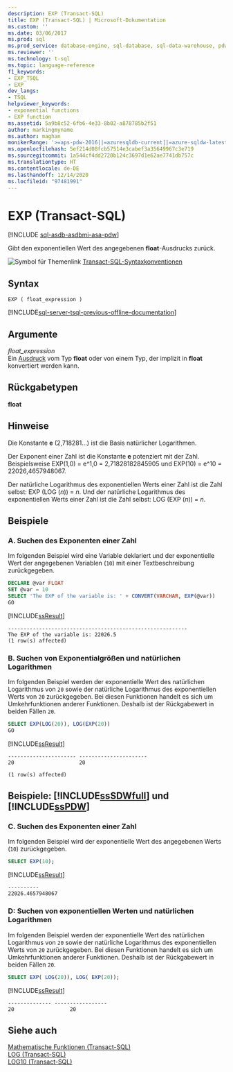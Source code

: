 ```yaml
---
description: EXP (Transact-SQL)
title: EXP (Transact-SQL) | Microsoft-Dokumentation
ms.custom: ''
ms.date: 03/06/2017
ms.prod: sql
ms.prod_service: database-engine, sql-database, sql-data-warehouse, pdw
ms.reviewer: ''
ms.technology: t-sql
ms.topic: language-reference
f1_keywords:
- EXP_TSQL
- EXP
dev_langs:
- TSQL
helpviewer_keywords:
- exponential functions
- EXP function
ms.assetid: 5a9b8c52-6fb6-4e33-8b02-a878785b2f51
author: markingmyname
ms.author: maghan
monikerRange: '>=aps-pdw-2016||=azuresqldb-current||=azure-sqldw-latest||>=sql-server-2016||>=sql-server-linux-2017||=azuresqldb-mi-current'
ms.openlocfilehash: 5ef214d08fcb57514e3cabef3a35649967c3e719
ms.sourcegitcommit: 1a544cf4dd2720b124c3697d1e62ae7741db757c
ms.translationtype: HT
ms.contentlocale: de-DE
ms.lasthandoff: 12/14/2020
ms.locfileid: "97481991"
---
```

# <a name="exp-transact-sql"></a>EXP (Transact-SQL)
[!INCLUDE [sql-asdb-asdbmi-asa-pdw](../../includes/applies-to-version/sql-asdb-asdbmi-asa-pdw.md)]

  Gibt den exponentiellen Wert des angegebenen **float**-Ausdrucks zurück.  
  
 ![Symbol für Themenlink](../../database-engine/configure-windows/media/topic-link.gif "Symbol für Themenlink") [Transact-SQL-Syntaxkonventionen](../../t-sql/language-elements/transact-sql-syntax-conventions-transact-sql.md)  
  
## <a name="syntax"></a>Syntax  
  
```syntaxsql
EXP ( float_expression )  
```  
  
[!INCLUDE[sql-server-tsql-previous-offline-documentation](../../includes/sql-server-tsql-previous-offline-documentation.md)]

## <a name="arguments"></a>Argumente
 *float_expression*  
 Ein [Ausdruck](../../t-sql/language-elements/expressions-transact-sql.md) vom Typ **float** oder von einem Typ, der implizit in **float** konvertiert werden kann.  
  
## <a name="return-types"></a>Rückgabetypen  
 **float**  
  
## <a name="remarks"></a>Hinweise  
 Die Konstante **e** (2,718281…) ist die Basis natürlicher Logarithmen.  
  
 Der Exponent einer Zahl ist die Konstante **e** potenziert mit der Zahl. Beispielsweise EXP(1,0) = e^1,0 = 2,71828182845905 und EXP(10) = e^10 = 22026,4657948067.  
  
 Der natürliche Logarithmus des exponentiellen Werts einer Zahl ist die Zahl selbst: EXP (LOG (*n*)) = *n*. Und der natürliche Logarithmus des exponentiellen Werts einer Zahl ist die Zahl selbst: LOG (EXP (*n*)) = *n*.  
  
## <a name="examples"></a>Beispiele  
  
### <a name="a-finding-the-exponent-of-a-number"></a>A. Suchen des Exponenten einer Zahl  
 Im folgenden Beispiel wird eine Variable deklariert und der exponentielle Wert der angegebenen Variablen (`10`) mit einer Textbeschreibung zurückgegeben.  
  
```sql  
DECLARE @var FLOAT  
SET @var = 10  
SELECT 'The EXP of the variable is: ' + CONVERT(VARCHAR, EXP(@var))  
GO  
```  
  
 [!INCLUDE[ssResult](../../includes/ssresult-md.md)]  
  
```  
----------------------------------------------------------  
The EXP of the variable is: 22026.5  
(1 row(s) affected)  
```  
  
### <a name="b-finding-exponentials-and-natural-logarithms"></a>B. Suchen von Exponentialgrößen und natürlichen Logarithmen  
 Im folgenden Beispiel werden der exponentielle Wert des natürlichen Logarithmus von `20` sowie der natürliche Logarithmus des exponentiellen Werts von `20` zurückgegeben. Bei diesen Funktionen handelt es sich um Umkehrfunktionen anderer Funktionen. Deshalb ist der Rückgabewert in beiden Fällen `20`.  
  
```sql  
SELECT EXP(LOG(20)), LOG(EXP(20))  
GO  
```  
  
 [!INCLUDE[ssResult](../../includes/ssresult-md.md)]  
  
```  
---------------------- ----------------------  
20                     20  
  
(1 row(s) affected)  
```  
  
## <a name="examples-sssdwfull-and-sspdw"></a>Beispiele: [!INCLUDE[ssSDWfull](../../includes/sssdwfull-md.md)] und [!INCLUDE[ssPDW](../../includes/sspdw-md.md)]  
  
### <a name="c-finding-the-exponent-of-a-number"></a>C. Suchen des Exponenten einer Zahl  
 Im folgenden Beispiel wird der exponentielle Wert des angegebenen Werts (`10`) zurückgegeben.  
  
```sql  
SELECT EXP(10);  
```  
  
 [!INCLUDE[ssResult](../../includes/ssresult-md.md)]  
  
```  
----------  
22026.4657948067  
```  
  
### <a name="d-finding-exponential-values-and-natural-logarithms"></a>D: Suchen von exponentiellen Werten und natürlichen Logarithmen  
 Im folgenden Beispiel werden der exponentielle Wert des natürlichen Logarithmus von `20` sowie der natürliche Logarithmus des exponentiellen Werts von `20` zurückgegeben. Bei diesen Funktionen handelt es sich um Umkehrfunktionen anderer Funktionen. Deshalb ist der Rückgabewert in beiden Fällen `20`.  
  
```sql  
SELECT EXP( LOG(20)), LOG( EXP(20));  
```  
  
 [!INCLUDE[ssResult](../../includes/ssresult-md.md)]  
  
```  
-------------- -----------------  
20                  20  
```  
  
## <a name="see-also"></a>Siehe auch  
 [Mathematische Funktionen &#40;Transact-SQL&#41;](../../t-sql/functions/mathematical-functions-transact-sql.md)   
 [LOG &#40;Transact-SQL&#41;](../../t-sql/functions/log-transact-sql.md)   
 [LOG10 &#40;Transact-SQL&#41;](../../t-sql/functions/log10-transact-sql.md)  
  
  

